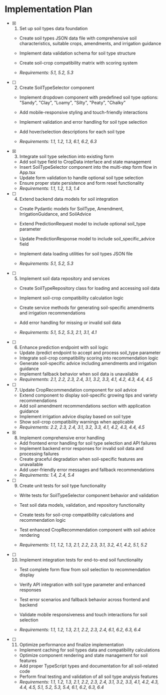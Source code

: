 # Implementation Plan

- [x] 1. Set up soil types data foundation



  - Create soil types JSON data file with comprehensive soil characteristics, suitable crops, amendments, and irrigation guidance
  - Implement data validation schema for soil type structure
  - Create soil-crop compatibility matrix with scoring system


  - _Requirements: 5.1, 5.2, 5.3_

- [ ] 2. Create SoilTypeSelector component
  - Implement dropdown component with predefined soil type options: "Sandy", "Clay", "Loamy", "Silty", "Peaty", "Chalky"
  - Add mobile-responsive styling and touch-friendly interactions


  - Implement validation and error handling for soil type selection
  - Add hover/selection descriptions for each soil type
  - _Requirements: 1.1, 1.2, 1.3, 6.1, 6.2, 6.3_

- [x] 3. Integrate soil type selection into existing form


  - Add soil type field to CropData interface and state management
  - Insert SoilTypeSelector component into the multi-step form flow in App.tsx
  - Update form validation to handle optional soil type selection
  - Ensure proper state persistence and form reset functionality
  - _Requirements: 1.1, 1.2, 1.3, 1.4_



- [ ] 4. Extend backend data models for soil integration
  - Create Pydantic models for SoilType, Amendment, IrrigationGuidance, and SoilAdvice
  - Extend PredictionRequest model to include optional soil_type parameter
  - Update PredictionResponse model to include soil_specific_advice field


  - Implement data loading utilities for soil types JSON file
  - _Requirements: 5.1, 5.2, 5.3_

- [ ] 5. Implement soil data repository and services
  - Create SoilTypeRepository class for loading and accessing soil data



  - Implement soil-crop compatibility calculation logic
  - Create service methods for generating soil-specific amendments and irrigation recommendations
  - Add error handling for missing or invalid soil data
  - _Requirements: 5.1, 5.2, 5.3, 2.1, 3.1, 4.1_



- [ ] 6. Enhance prediction endpoint with soil logic
  - Update /predict endpoint to accept and process soil_type parameter
  - Integrate soil-crop compatibility scoring into recommendation logic
  - Generate soil-specific advice including amendments and irrigation guidance
  - Implement fallback behavior when soil data is unavailable
  - _Requirements: 2.1, 2.2, 2.3, 2.4, 3.1, 3.2, 3.3, 4.1, 4.2, 4.3, 4.4, 4.5_

- [ ] 7. Update CropRecommendation component for soil advice
  - Extend component to display soil-specific growing tips and variety recommendations
  - Add soil amendment recommendations section with application guidance
  - Implement irrigation advice display based on soil type
  - Show soil-crop compatibility warnings when applicable
  - _Requirements: 2.2, 2.3, 2.4, 3.1, 3.2, 3.3, 4.1, 4.2, 4.3, 4.4, 4.5_

- [x] 8. Implement comprehensive error handling

  - Add frontend error handling for soil type selection and API failures
  - Implement backend error responses for invalid soil data and processing failures
  - Create graceful degradation when soil-specific features are unavailable
  - Add user-friendly error messages and fallback recommendations
  - _Requirements: 1.4, 2.4, 5.4_



- [ ] 9. Create unit tests for soil type functionality
  - Write tests for SoilTypeSelector component behavior and validation
  - Test soil data models, validation, and repository functionality
  - Create tests for soil-crop compatibility calculations and recommendation logic
  - Test enhanced CropRecommendation component with soil advice rendering


  - _Requirements: 1.1, 1.2, 1.3, 2.1, 2.2, 2.3, 3.1, 3.2, 4.1, 4.2, 5.1, 5.2_

- [ ] 10. Implement integration tests for end-to-end soil functionality
  - Test complete form flow from soil selection to recommendation display
  - Verify API integration with soil type parameter and enhanced responses



  - Test error scenarios and fallback behavior across frontend and backend
  - Validate mobile responsiveness and touch interactions for soil selection
  - _Requirements: 1.1, 1.2, 1.3, 2.1, 2.2, 2.3, 2.4, 6.1, 6.2, 6.3, 6.4_

- [ ] 11. Optimize performance and finalize implementation
  - Implement caching for soil types data and compatibility calculations
  - Optimize component rendering and state management for soil features
  - Add proper TypeScript types and documentation for all soil-related code
  - Perform final testing and validation of all soil type analysis features
  - _Requirements: 1.1, 1.2, 1.3, 2.1, 2.2, 2.3, 2.4, 3.1, 3.2, 3.3, 4.1, 4.2, 4.3, 4.4, 4.5, 5.1, 5.2, 5.3, 5.4, 6.1, 6.2, 6.3, 6.4_